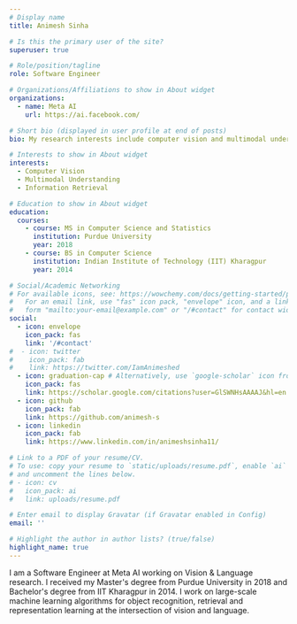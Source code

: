 ```yaml
---
# Display name
title: Animesh Sinha

# Is this the primary user of the site?
superuser: true

# Role/position/tagline
role: Software Engineer

# Organizations/Affiliations to show in About widget
organizations:
  - name: Meta AI
    url: https://ai.facebook.com/

# Short bio (displayed in user profile at end of posts)
bio: My research interests include computer vision and multimodal understanding.

# Interests to show in About widget
interests:
  - Computer Vision
  - Multimodal Understanding
  - Information Retrieval

# Education to show in About widget
education:
  courses:
    - course: MS in Computer Science and Statistics
      institution: Purdue University
      year: 2018
    - course: BS in Computer Science
      institution: Indian Institute of Technology (IIT) Kharagpur
      year: 2014

# Social/Academic Networking
# For available icons, see: https://wowchemy.com/docs/getting-started/page-builder/#icons
#   For an email link, use "fas" icon pack, "envelope" icon, and a link in the
#   form "mailto:your-email@example.com" or "/#contact" for contact widget.
social:
  - icon: envelope
    icon_pack: fas
    link: '/#contact'
#  - icon: twitter
#    icon_pack: fab
#    link: https://twitter.com/IamAnimeshed
  - icon: graduation-cap # Alternatively, use `google-scholar` icon from `ai` icon pack
    icon_pack: fas
    link: https://scholar.google.com/citations?user=GlSWNHsAAAAJ&hl=en
  - icon: github
    icon_pack: fab
    link: https://github.com/animesh-s
  - icon: linkedin
    icon_pack: fab
    link: https://www.linkedin.com/in/animeshsinha11/

# Link to a PDF of your resume/CV.
# To use: copy your resume to `static/uploads/resume.pdf`, enable `ai` icons in `params.toml`,
# and uncomment the lines below.
# - icon: cv
#   icon_pack: ai
#   link: uploads/resume.pdf

# Enter email to display Gravatar (if Gravatar enabled in Config)
email: ''

# Highlight the author in author lists? (true/false)
highlight_name: true
---
```


I am a Software Engineer at Meta AI working on Vision & Language research. I received my Master's degree from Purdue University in 2018 and Bachelor's degree from IIT Kharagpur in 2014. I work on large-scale machine learning algorithms for object recognition, retrieval and representation learning at the intersection of vision and language.
